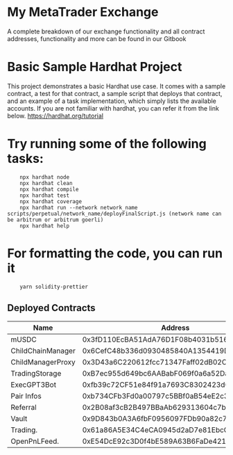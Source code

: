 # My MetaTrader Exchange

A complete breakdown of our exchange functionality and all contract addresses, functionality and more can be found in our Gitbook

# Basic Sample Hardhat Project
This project demonstrates a basic Hardhat use case. It comes with a sample contract, a test for that contract, a sample script that deploys that contract, and an example of a task implementation, which simply lists the available accounts. If you are not familiar with hardhat, you can refer it from the link below. https://hardhat.org/tutorial

# Try running some of the following tasks:

        npx hardhat node
        npx hardhat clean
        npx hardhat compile
        npx hardhat test
        npx hardhat coverage
        npx hardhat run --network network_name scripts/perpetual/network_name/deployFinalScript.js (network name can be arbitrum or arbitrum goerli)
        npx hardhat help
# For formatting the code, you can run it

        yarn solidity-prettier
        
## Deployed Contracts
        
| Name                 | Address                                    | Explorer                                                                       |
| -------------------- | ------------------------------------------ | ------------------------------------------------------------------------------ |
| mUSDC                | 0x3fD110EcBA51AdA76D1F08b4031b51604Bc17494 | https://testnet.arbiscan.io/address/0x3fD110EcBA51AdA76D1F08b4031b51604Bc17494 |
| ChildChainManager    | 0x6CefC48b336d0930485840A1354419D64ee154f9 | https://testnet.arbiscan.io/address/0x6CefC48b336d0930485840A1354419D64ee154f9 |
| ChildManagerProxy    | 0x3D43a6C220612fcc71347Faff02dB02CBaE644C1 | https://testnet.arbiscan.io/address/0x3D43a6C220612fcc71347Faff02dB02CBaE644C1 |
| TradingStorage       | 0xB7ec955d649bc6AABabF069f0a6a52DaC4744872 | https://testnet.arbiscan.io/address/0xB7ec955d649bc6AABabF069f0a6a52DaC4744872 |
| ExecGPT3Bot          | 0xfb39c72CF51e84f91a7693C8302423d0E6ADdDb6 | https://testnet.arbiscan.io/address/0xfb39c72CF51e84f91a7693C8302423d0E6ADdDb6 |
| Pair Infos           | 0xb734CFb3Fd0a00797c5BBf0aB54eE2c32819ae08 | https://testnet.arbiscan.io/address/0xb734CFb3Fd0a00797c5BBf0aB54eE2c32819ae08 |
| Referral             | 0x2B08af3cB2B497BBaAb629313604c7b854f8Af11 | https://testnet.arbiscan.io/address/0x2B08af3cB2B497BBaAb629313604c7b854f8Af11 |
| Vault                | 0x9D843b0A3A6fbF0956097FDb90a82c70BaC9836A | https://testnet.arbiscan.io/address/0x9D843b0A3A6fbF0956097FDb90a82c70BaC9836A |
| Trading.             | 0x61a86A5E34C4eCA0945d2aD7e81EbcC42FAd5956 | https://testnet.arbiscan.io/address/0x61a86A5E34C4eCA0945d2aD7e81EbcC42FAd5956 | 
| OpenPnLFeed.         | 0xE54DcE92c3D0f4bE589A63B6FaDe421D225Cfeb7 | https://testnet.arbiscan.io/address/0xE54DcE92c3D0f4bE589A63B6FaDe421D225Cfeb7 |



